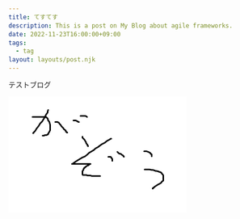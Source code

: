 ```yaml
---
title: てすてす
description: This is a post on My Blog about agile frameworks.
date: 2022-11-23T16:00:00+09:00
tags:
  - tag
layout: layouts/post.njk
---
```


テストブログ

![a.png](attached/a.png)

